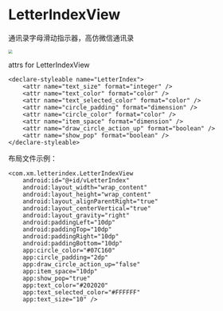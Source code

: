 # LetterIndexView
通讯录字母滑动指示器，高仿微信通讯录

<img src="http://mashuwo.oss-cn-beijing.aliyuncs.com/github/2020-03-03-22-08-50-544.gif" style="zoom:50%;" />

attrs for LetterIndexView

```
<declare-styleable name="LetterIndex">
    <attr name="text_size" format="integer" />
    <attr name="text_color" format="color" />
    <attr name="text_selected_color" format="color" />
    <attr name="circle_padding" format="dimension" />
    <attr name="circle_color" format="color" />
    <attr name="item_space" format="dimension" />
    <attr name="draw_circle_action_up" format="boolean" />
    <attr name="show_pop" format="boolean" />
</declare-styleable>
```

布局文件示例：

```
<com.xm.letterindex.LetterIndexView
    android:id="@+id/vLetterIndex"
    android:layout_width="wrap_content"
    android:layout_height="wrap_content"
    android:layout_alignParentRight="true"
    android:layout_centerVertical="true"
    android:layout_gravity="right"
    android:paddingLeft="10dp"
    android:paddingTop="10dp"
    android:paddingRight="10dp"
    android:paddingBottom="10dp"
    app:circle_color="#07C160"
    app:circle_padding="2dp"
    app:draw_circle_action_up="false"
    app:item_space="10dp"
    app:show_pop="true"
    app:text_color="#202020"
    app:text_selected_color="#FFFFFF"
    app:text_size="10" />
```

